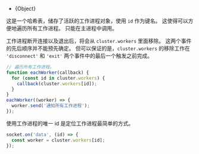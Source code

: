 <!-- YAML
added: v0.7.0
-->

* {Object}

这是一个哈希表，储存了活跃的工作进程对象，使用 `id` 作为键名。
这使得可以方便地遍历所有工作进程。
只能在主进程中调用。

工作进程断开连接以及退出后，将会从 `cluster.workers` 里面移除。
这两个事件的先后顺序并不能预先确定。
但可以保证的是，`cluster.workers` 的移除工作在 `'disconnect'` 和 `'exit'` 两个事件中的最后一个触发之前完成。

```js
// 遍历所有工作进程。
function eachWorker(callback) {
  for (const id in cluster.workers) {
    callback(cluster.workers[id]);
  }
}
eachWorker((worker) => {
  worker.send('通知所有工作进程');
});
```

使用工作进程的唯一 id 是定位工作进程最简单的方式。

```js
socket.on('data', (id) => {
  const worker = cluster.workers[id];
});
```

